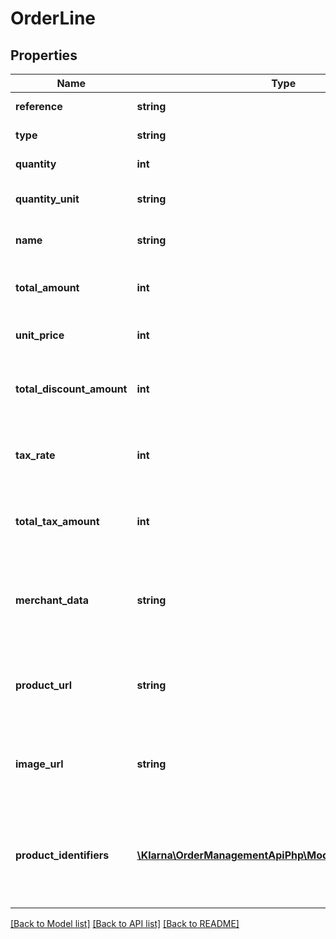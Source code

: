 # OrderLine

## Properties
Name | Type | Description | Notes
------------ | ------------- | ------------- | -------------
**reference** | **string** | Article number, SKU or similar. | [optional] 
**type** | **string** | Order line type. Matches: physical|discount|shipping_fee|sales_tax|store_credit|gift_card|digital|surcharge|return_fee | [optional] 
**quantity** | **int** | Item quantity. Non-negative. | 
**quantity_unit** | **string** | Unit used to describe the quantity. Maximum 10 characters. | [optional] 
**name** | **string** | Descriptive item name. Maximum 255 characters. | 
**total_amount** | **int** | Total amount including tax and discounts (&#x60;quantity * unit_price - total_discount_amount&#x60;). | 
**unit_price** | **int** | Unit price including tax without applying discounts in minor units. | 
**total_discount_amount** | **int** | The discount amount in minor units. Includes tax. Example: 1200 &#x3D; $12. Max value: 100000000 | [optional] 
**tax_rate** | **int** | The tax rate in percent with two implicit decimals. Non-negative. Example: 2500 &#x3D; 25%. | [optional] 
**total_tax_amount** | **int** | The total tax amount in minor units. Negative if the order line type is discount. Example: 500 &#x3D; $5. | [optional] 
**merchant_data** | **string** | Data about the order line. Set at creation or update and returned when fetching the order through the API. Maximum 1024 characters. | [optional] 
**product_url** | **string** | URL to the product that can be used in communications between Klarna and the customer. Maximum 1024 characters. | [optional] 
**image_url** | **string** | URL to an image that can be embedded in communications between Klarna and the customer. Maximum 1024 characters. | [optional] 
**product_identifiers** | [**\Klarna\OrderManagementApiPhp\Model\ProductIdentifiers**](ProductIdentifiers.md) | Identifiers to better describe the product for improved risk assessment, support, presentation to consumers and promotional functionality. | [optional] 

[[Back to Model list]](../README.md#documentation-for-models) [[Back to API list]](../README.md#documentation-for-api-endpoints) [[Back to README]](../README.md)


